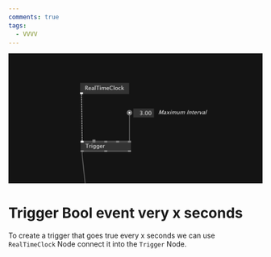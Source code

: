 ```yaml
---
comments: true
tags:
  - VVVV
---
```


![TriggerBool](./img/TriggerBoolSeconds.png)
# Trigger Bool event very x seconds
To create a trigger that goes true every x seconds we can use `RealTimeClock` Node connect it into the `Trigger` Node.